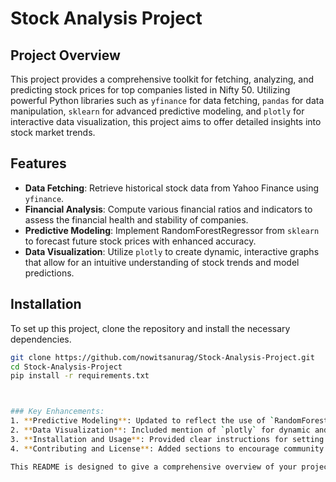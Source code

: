 # Stock Analysis Project

## Project Overview
This project provides a comprehensive toolkit for fetching, analyzing, and predicting stock prices for top companies listed in Nifty 50. Utilizing powerful Python libraries such as `yfinance` for data fetching, `pandas` for data manipulation, `sklearn` for advanced predictive modeling, and `plotly` for interactive data visualization, this project aims to offer detailed insights into stock market trends.

## Features
- **Data Fetching**: Retrieve historical stock data from Yahoo Finance using `yfinance`.
- **Financial Analysis**: Compute various financial ratios and indicators to assess the financial health and stability of companies.
- **Predictive Modeling**: Implement RandomForestRegressor from `sklearn` to forecast future stock prices with enhanced accuracy.
- **Data Visualization**: Utilize `plotly` to create dynamic, interactive graphs that allow for an intuitive understanding of stock trends and model predictions.

## Installation
To set up this project, clone the repository and install the necessary dependencies.

```bash
git clone https://github.com/nowitsanurag/Stock-Analysis-Project.git
cd Stock-Analysis-Project
pip install -r requirements.txt



### Key Enhancements:
1. **Predictive Modeling**: Updated to reflect the use of `RandomForestRegressor`, which offers a more robust approach compared to simple linear regression models.
2. **Data Visualization**: Included mention of `plotly` for dynamic and interactive visualizations, which greatly enhance the interpretability of the analysis.
3. **Installation and Usage**: Provided clear instructions for setting up and running the project, ensuring users know how to interact with the Jupyter notebooks.
4. **Contributing and License**: Added sections to encourage community involvement and provide legal information regarding the use of the project.

This README is designed to give a comprehensive overview of your project's capabilities and guide new users on how to get started, use, and contribute to the project effectively.
